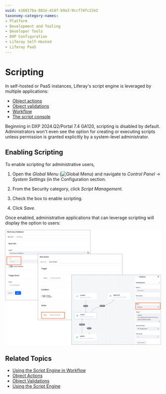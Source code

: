 ```yaml
---
uuid: e16817ba-882e-414f-b9a3-9ccf74fc22e2
taxonomy-category-names:
- Platform
- Development and Tooling
- Developer Tools
- DXP Configuration
- Liferay Self-Hosted
- Liferay PaaS
---
```

# Scripting

In self-hosted or PaaS instances, Liferay's script engine is leveraged by multiple applications:

- [Object actions](../../liferay-development/objects/creating-and-managing-objects/actions.md)
- [Object validations](../../liferay-development/objects/creating-and-managing-objects/validations.md)
- [Workflow](../../process-automation/workflow/developer-guide/using-the-script-engine-in-workflow.md)
- [The script console](../using-the-script-engine.md)

Beginning in DXP 2024.Q2/Portal 7.4 GA120, scripting is disabled by default. Administrators won't even see the option for creating or executing scripts unless permission is granted explicitly by a system-level administrator.

## Enabling Scripting

To enable scripting for administrative users,

1. Open the *Global Menu* (![Global Menu](../../../images/icon-applications-menu.png)) and navigate to *Control Panel* &rarr; *System Settings* (in the Configuration section.

1. From the Security category, click _Script Management_.

1. Check the box to enable scripting.

1. Click _Save_.

Once enabled, administrative applications that can leverage scripting will display the option to users:

![You can enable scripting in supported applications.](./scripting/images/04.png)

## Related Topics

* [Using the Script Engine in Workflow](../../process-automation/workflow/developer-guide/using-the-script-engine-in-workflow.md)
* [Object Actions](../../liferay-development/objects/creating-and-managing-objects/actions.md)
* [Object Validations](../../liferay-development/objects/creating-and-managing-objects/validations.md)
* [Using the Script Engine](../using-the-script-engine.md)
